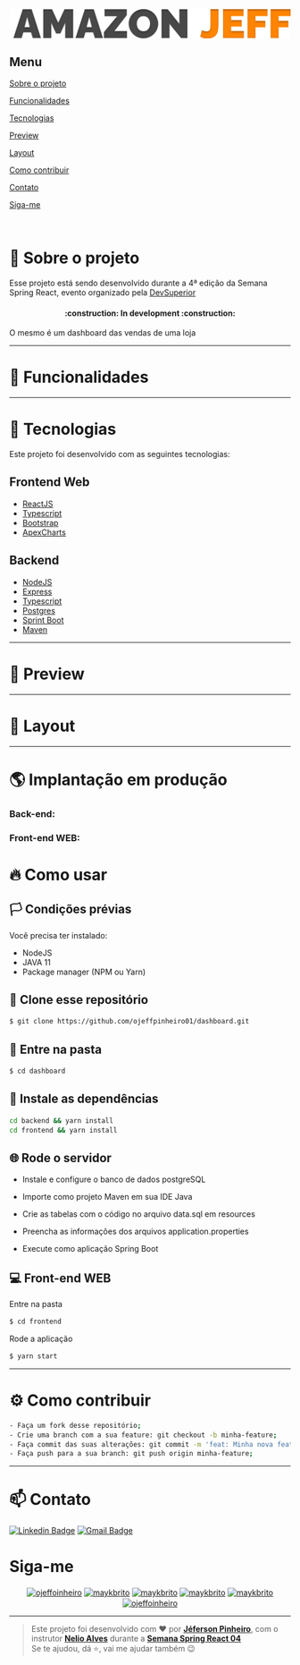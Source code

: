<img alt="AmazonJeff" title="JeffDeliver" align="center" src="./frontend/src/assets/img/logo.svg">

## Menu

[Sobre o projeto](#book-sobre-o-projeto)

[Funcionalidades](#pencil-funcionalidades)

[Tecnologias](#rocket-tecnologias)

[Preview](#eyes-preview)

[Layout](#art-layout)

[Como contribuir](#gear-como-contribuir)

[Contato](#mailbox-contato)

[Siga-me ](#siga-me)

<br>

# :book: Sobre o projeto
Esse projeto está sendo desenvolvido durante a 4ª edição da Semana Spring React, evento organizado pela <a href="https://devsuperior.com.br">DevSuperior</a><br />
<h4 align="center"> :construction: In development :construction:</h4>
O mesmo é um dashboard das vendas de uma loja

---

# :pencil: Funcionalidades

---

# :rocket: Tecnologias
Este projeto foi desenvolvido com as seguintes tecnologias:
## Frontend Web
- [ReactJS](https://pt-br.reactjs.org)
- [Typescript](typescriptlang.org/)
- [Bootstrap](https://getbootstrap.com.br)
- [ApexCharts](https://apexcharts.com/docs/installation/)

## Backend
- [NodeJS](https://nodejs.org/)
- [Express](https://expressjs.com/pt-br/)
- [Typescript](https://typescriptlang.org/)
- [Postgres](https://www.postgresql.org)
- [Sprint Boot](https://spring.io/projects/spring-boot)
- [Maven](https://maven.apache.org)

---

# :eyes: Preview

---

# :art: Layout

---

# :earth_americas: Implantação em produção
### Back-end: <br />
### Front-end WEB: <br />

# :fire: Como usar
## :white_flag: Condições prévias
Você precisa ter instalado:

- NodeJS
- JAVA 11
- Package manager (NPM ou Yarn)

## 💾 Clone esse repositório

```bash
$ git clone https://github.com/ojeffpinheiro01/dashboard.git
```

## 📁 Entre na pasta

```bash
$ cd dashboard
```

## 🔧 Instale as dependências

```bash
cd backend && yarn install
cd frontend && yarn install
```


## 🌐 Rode o servidor

- Instale e configure o banco de dados postgreSQL

- Importe como projeto Maven em sua IDE Java

- Crie as tabelas com o código no arquivo data.sql em resources

- Preencha as informações dos arquivos application.properties

- Execute como aplicação Spring Boot


## :computer: Front-end WEB
Entre na pasta

```bash
$ cd frontend
```

Rode a aplicação

```bash
$ yarn start
```
---

# :gear: Como contribuir
```bash
- Faça um fork desse repositório;
- Crie uma branch com a sua feature: git checkout -b minha-feature;
- Faça commit das suas alterações: git commit -m 'feat: Minha nova feature';
- Faça push para a sua branch: git push origin minha-feature;
```

---

# :mailbox: Contato	
[![Linkedin Badge](https://img.shields.io/badge/-JefersonPinheiro-blue?style=flat-square&logo=Linkedin&logoColor=white&link=https://https://www.linkedin.com/in/jeferson-pinheiro/)](https://www.linkedin.com/in/jeferson-pinheiro/)
[![Gmail Badge](https://img.shields.io/badge/-jefersonpinheirodesouza@gmail.com-c14438?style=flat-square&logo=Gmail&logoColor=white&link=mailto:jefersonpinheirodesouza@gmail.com)](mailto:jefersonpinheirodesouza@gmail.com)

# Siga-me 
<p align="center">
<a href="https://dev.to/ojeffoinheiro" target="blank"><img align="center" src="https://cdn.jsdelivr.net/npm/simple-icons@3.0.1/icons/dev-dot-to.svg" alt="ojeffoinheiro" height="30" width="40" /></a>
<a href="https://codepen.io/ojeffoinheiro" target="blank"><img align="center" src="https://cdn.jsdelivr.net/npm/simple-icons@3.0.1/icons/codepen.svg" alt="maykbrito" height="30" width="40" /></a>
<a href="https://linkedin.com/in/jeferson-pinheiro" target="blank"><img align="center" src="https://cdn.jsdelivr.net/npm/simple-icons@3.0.1/icons/linkedin.svg" alt="maykbrito" height="30" width="40" /></a>
<a href="https://stackoverflow.com/ojeffpinheiro" target="blank"><img align="center" src="https://cdn.jsdelivr.net/npm/simple-icons@3.0.1/icons/stackoverflow.svg" alt="maykbrito" height="30" width="40" /></a>
<a href="https://codesandbox.io/u/ojeffoinheiro" target="blank"><img align="center" src="https://cdn.jsdelivr.net/npm/simple-icons@3.0.1/icons/codesandbox.svg" alt="maykbrito" height="30" width="40" /></a>
<a href="https://app.rocketseat.com.br/me/jeferson-pinheiro-de-souza-1580117763" target="blank"><img align="center" src="https://image.flaticon.com/icons/svg/1356/1356604.svg" alt="ojeffoinheiro" height="30" width="40" /></a>
</p>

---

>Este projeto foi desenvolvido com ❤️ por **[Jéferson Pinheiro](https://github.com/ojeffpinheiro01/)**, com o instrutor **[Nelio Alves](https://github.com/acenelio)** durante a **[Semana Spring React 04](https://devsuperior.com.br/evento-sds?episodio=1)**<br> 
Se te ajudou, dá ⭐, vai me ajudar também 😉

